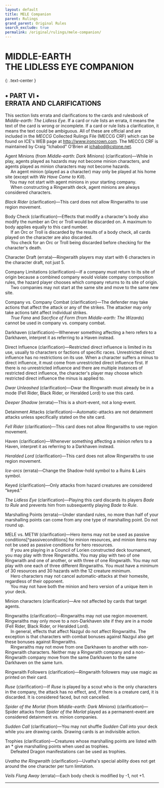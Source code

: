 ```yaml
---
layout: default
title: MELE Companion
parent: Rulings
grand_parent: Original Rules
search_exclude: true
permalink: /original/rulings/mele-companion/
---
```


# MIDDLE-EARTH<br>THE LIDLESS EYE COMPANION

{: .text-center }
## • PART VI •<br>ERRATA AND CLARIFICATIONS

This section lists errata and clarifications to the cards and rulesbook of _Middle-earth: The Lidless Eye_. If a card or rule lists an errata, it means the text of the card is wrong or incomplete. If a card or rule lists a clarification, it means the text could be ambiguous. All of these are official and are included in the _MECCG_ Collected Rulings File (MECCG CRF) which can be found on ICE's WEB page at http://www.ironcrown.com. The MECCG CRF is maintained by Craig "Ichabod" O'Brien at ichabod@cstone.net.

Agent Minions (from _Middle-earth: Dark Minions_) (clarification)—While in play, agents played as hazards may not become minion characters, and agents played as minion characters may not become hazards.<br>
&emsp; An agent minion (played as a character) may only be played at his home site (except with _We Have Come to Kill_).<br>
&emsp;You may not start with agent minions in your starting company. <br>
&emsp; When constructing a Ringwraith deck, agent minions are always considered characters.

_Black Rider_ (clarification)—This card does not allow Ringwraiths to use region movement.

Body Check (clarification)—Effects that modify a character's body also modify the number an Orc or Troll would be discarded on. A maximum to body applies equally to this card number.<br>
&emsp; If an Orc or Troll is discarded by the results of a body check, all cards played on the character are also discarded.<br>
&emsp; You check for an Orc or Troll being discarded before checking for the character's death.

Character Draft (errata)—Ringwraith players may start with 6 characters in the character draft, not just 5.

Company Limitations (clarification)—If a company must return to its site of origin because a combined company would violate company composition rules, the hazard player chooses which company returns to its site of origin.<br>
&emsp; Two companies may not start at the same site and move to the same new site.

Company vs. Company Combat (clarification)—The defender may take actions that affect the attack or any of the strikes. The attacker may only take actions taht affect individual strikes. <br>
&emsp; _True Fana_ and _Sacrfice of Form_ (from _Middle-earth: The Wizards_) cannot be used in company vs. company combat.

Darkhaven (clarification)—Whenever something affecting a hero refers to a Darkhaven, interpret it as referring to a Haven instead.

Direct Influence (clarification)—Restricted direct influence is limited in its use, usually to characters or factions of specific races. Unrestricted direct influence has no restrictions on its use. When a character suffers a minus to direct influence, it must come from unrestricted direct influence first. If there is no unrestricted influence and there are multiple instances of restricted direct influence, the character's player may choose which restricted direct influence the minus is applied to.

_Dwar Unleashed_ (clarification)—Dwar the Ringwraith must already be in a mode (Fell Rider, Black Rider, or Heralded Lord) to use this card.

_Deeper Shadow_ (errata)—This is a short-event, not a long-event.

Detainment Attacks (clarification)—Automatic-attacks are not detainment attacks unless specifically stated on the site card.

_Fell Rider_ (clarification)—This card does not allow Ringwraiths to use region movement.

Haven (clarification)—Whenever something affecting a minion refers to a Haven, interpret it as referring to a Darkhaven instead.

_Heralded Lord_ (clarification)—This card does not allow Ringwraiths to use region movement.

_Ice-orcs_ (errata)—Change the Shadow-hold symbol to a Ruins & Lairs symbol.

Keyed (clarification)—Only attacks from hazard creatures are considered "keyed."

_The Lidless Eye_ (clarification)—Playing this card discards its players _Bade to Rule_ and prevents him from subsequently playing _Bade to Rule_.

Marshalling Points (errata)—Under standard rules, no more than half of your marshalling points can come from any one type of marshalling point. Do not round up. 

MELE vs. METW (clarification)—Hero items may not be used as passive conditions[^passiveconditions] for minion resources, and minion items may not be used as passive conditions for hero resources.<br>
&emsp; If you are playing in a Council of Lorien constructed deck tournament, you may play with three Ringwraiths. You may play with two of one Ringwraith and one of another, or with three of one Ringwraith. You may not play with one each of three different Ringwraiths. You must have a minimum of 30 resources and 30 hazards with the 12 creature minimum.<br>
&emsp; Hero characters may not cancel automatic-attacks at their homesite, regardless of their opponent.<br>
&emsp; You may not have both the minion and hero version of a unique item in your deck.

Minion characters (clarification)—Are not affected by cards that target agents.

Ringwraiths (clarification)—Ringwraiths may not use region movement. Ringwraiths may only move to a non-Darkhaven site if they are in a mode (Fell Rider, Black Rider, or Heralded Lord). <br>
&emsp; In general, effects that affect Nazgul do not affect Ringwraiths. The exception is that characters with combat bonuses against Nazgul also get these bonuses against Ringwraiths.<br>
&emsp; Ringwraiths may not move from one Darkhaven to another with non-Ringwraith characters. Neither may a Ringwraith company and a non-Ringwraith company move from the same Darkhaven to the same Darkhaven on the same turn. 

Ringwraith Followers (clarification)—Ringwraith followers may use magic as printed on their card.

_Ruse_ (clarification)—If _Ruse_ is played by a scout who is the only characters in the company, the attack has no effect, and, if there is a creature card, it is discarded. It is considered faced, but not cancelled. 

_Spider of the Morlat_ (from _Middle-earth: Dark Minions_) (clarification)—Spider attacks from _Spider of the Morlat_ played as a permanent-event are considered detainment vs. minion companies.

_Sudden Call_ (clarification)—You may not shuffle _Sudden Call_ into your deck while you are drawing cards. Drawing cards is an indivisible action.

Trophies (clarification)—Creatures whose marshalling points are listed with an * give marshalling points when used as trophies.<br>
&emsp; Defeated Dragon manifestations can be used as trophies. 

_Uvatha the Ringwraith_ (clarification)—Uvatha's special ability does not get around the one character per turn limitation.

_Veils Flung Away_ (errata)—Each body check is modified by -1, not +1. 

---
